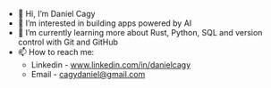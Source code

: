 - 👋 Hi, I’m Daniel Cagy
- 👀 I’m interested in building apps powered by AI
- 🌱 I’m currently learning more about Rust, Python, SQL and version control with Git and GitHub
- 📫 How to reach me:
  - Linkedin - www.linkedin.com/in/danielcagy
  - Email - cagydaniel@gmail.com
